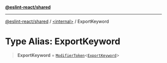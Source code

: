 [**@eslint-react/shared**](../../README.md)

***

[@eslint-react/shared](../../README.md) / [\<internal\>](../README.md) / ExportKeyword

# Type Alias: ExportKeyword

> **ExportKeyword** = [`ModifierToken`](../interfaces/ModifierToken.md)\<[`ExportKeyword`](../enumerations/SyntaxKind.md#exportkeyword)\>
